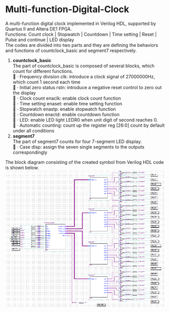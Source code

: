 # Multi-function-Digital-Clock
A multi-function digital clock implemented in Verilog HDL, supported by Quartus II and Altera DE1 FPGA.  
Functions: Count clock | Stopwatch | Countdown | Time setting | Reset | Pulse and continue | LED display  
The codes are divided into two parts and they are defining the behaviors and functions of countclock_basic and segment7 respectively.
1. **countclock_basic**  
The part of countclock_basic is composed of several blocks, which count for different functions.  
	· Frequency division clk: introduce a clock signal of 27000000Hz, which count 1 second each time  
	· Initial zero status rstn: introduce a negative reset control to zero out the display  
	· Clock count enaclk: enable clock count function  
	· Time setting enaset: enable time setting function  
	· Stopwatch enastp: enable stopwatch function  
	· Countdown enactd: enable countdown function  
	· LED: enable LED light LEDR0 when unit digit of second reaches 0.  
	· Automatic counting: count up the register reg [26:0] count by default under all conditions  
2. **segment7**  
The part of segment7 counts for four 7-segment LED display.  
	· Case disp: assign the seven single segments to the outputs correspondingly  

The block diagram consisting of the created symbol from Verilog HDL code is shown below.
![Image](https://github.com/weiyi-li/Multi-function-Digital-Clock/blob/master/Image/Hardware%20block%20diagram%20by%20created%20symbols.PNG)
